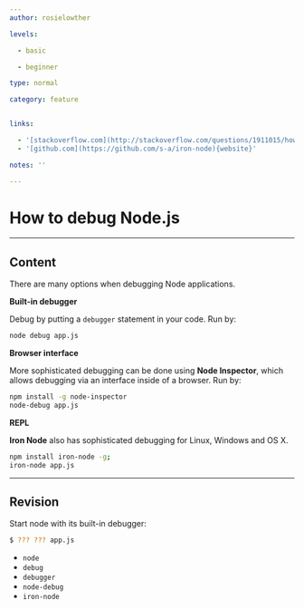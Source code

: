 ```yaml
---
author: rosielowther

levels:

  - basic

  - beginner

type: normal

category: feature


links:

  - '[stackoverflow.com](http://stackoverflow.com/questions/1911015/how-do-i-debug-node-js-applications/31502652#31502652){website}'
  - '[github.com](https://github.com/s-a/iron-node){website}'

notes: ''

---
```


# How to debug Node.js

---
## Content

There are many options when debugging Node applications.

**Built-in debugger**

Debug by putting a `debugger` statement in your code.
Run by:
```bash
node debug app.js
```
**Browser interface**

More sophisticated debugging can be done using **Node Inspector**, which allows debugging via an interface inside of a browser.
Run by:
```bash
npm install -g node-inspector
node-debug app.js
```
**REPL**

**Iron Node** also has sophisticated debugging for Linux, Windows and OS X.

```bash
npm install iron-node -g;
iron-node app.js
```

---
## Revision

Start node with its built-in debugger:
```bash
$ ??? ??? app.js
```

* `node`
* `debug`
* `debugger`
* `node-debug`
* `iron-node`

